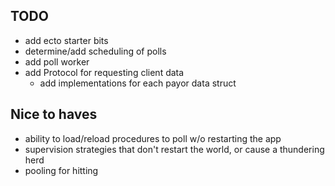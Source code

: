 ## TODO
- add ecto starter bits
- determine/add scheduling of polls
- add poll worker
- add Protocol for requesting client data
  - add implementations for each payor data struct


## Nice to haves
- ability to load/reload procedures to poll w/o restarting the app
- supervision strategies that don't restart the world, or cause a thundering herd
- pooling for hitting
